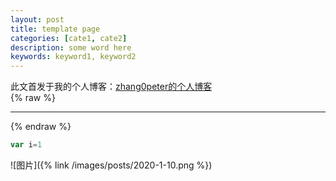 ```yaml
---
layout: post
title: template page
categories: [cate1, cate2]
description: some word here
keywords: keyword1, keyword2
---
```


此文首发于我的个人博客：[zhang0peter的个人博客](https://zhang0peter.com)         
{% raw %}
***          
{% endraw %}



```js
var i=1
```



![图片]({% link /images/posts/2020-1-10.png %})


